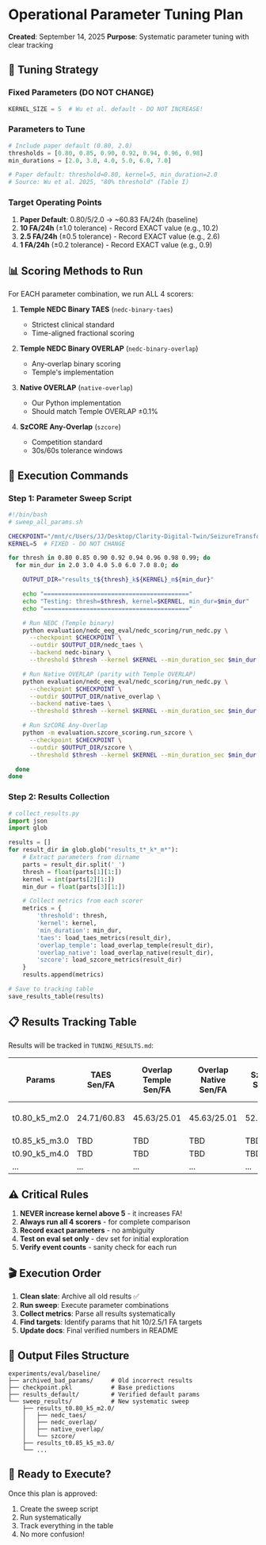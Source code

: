 # Operational Parameter Tuning Plan
**Created**: September 14, 2025
**Purpose**: Systematic parameter tuning with clear tracking

## 🎯 Tuning Strategy

### Fixed Parameters (DO NOT CHANGE)
```python
KERNEL_SIZE = 5  # Wu et al. default - DO NOT INCREASE!
```

### Parameters to Tune
```python
# Include paper default (0.80, 2.0)
thresholds = [0.80, 0.85, 0.90, 0.92, 0.94, 0.96, 0.98]
min_durations = [2.0, 3.0, 4.0, 5.0, 6.0, 7.0]

# Paper default: threshold=0.80, kernel=5, min_duration=2.0
# Source: Wu et al. 2025, "80% threshold" (Table I)
```

### Target Operating Points
1. **Paper Default**: 0.80/5/2.0 → ~60.83 FA/24h (baseline)
2. **10 FA/24h** (±1.0 tolerance) - Record EXACT value (e.g., 10.2)
3. **2.5 FA/24h** (±0.5 tolerance) - Record EXACT value (e.g., 2.6)
4. **1 FA/24h** (±0.2 tolerance) - Record EXACT value (e.g., 0.9)

## 📊 Scoring Methods to Run

For EACH parameter combination, we run ALL 4 scorers:

1. **Temple NEDC Binary TAES** (`nedc-binary-taes`)
   - Strictest clinical standard
   - Time-aligned fractional scoring

2. **Temple NEDC Binary OVERLAP** (`nedc-binary-overlap`)
   - Any-overlap binary scoring
   - Temple's implementation

3. **Native OVERLAP** (`native-overlap`)
   - Our Python implementation
   - Should match Temple OVERLAP ±0.1%

4. **SzCORE Any-Overlap** (`szcore`)
   - Competition standard
   - 30s/60s tolerance windows

## 🔧 Execution Commands

### Step 1: Parameter Sweep Script
```bash
#!/bin/bash
# sweep_all_params.sh

CHECKPOINT="/mnt/c/Users/JJ/Desktop/Clarity-Digital-Twin/SeizureTransformer/experiments/eval/baseline/checkpoint.pkl"
KERNEL=5  # FIXED - DO NOT CHANGE

for thresh in 0.80 0.85 0.90 0.92 0.94 0.96 0.98 0.99; do
  for min_dur in 2.0 3.0 4.0 5.0 6.0 7.0 8.0; do

    OUTPUT_DIR="results_t${thresh}_k${KERNEL}_m${min_dur}"

    echo "========================================="
    echo "Testing: thresh=$thresh, kernel=$KERNEL, min_dur=$min_dur"
    echo "========================================="

    # Run NEDC (Temple binary)
    python evaluation/nedc_eeg_eval/nedc_scoring/run_nedc.py \
      --checkpoint $CHECKPOINT \
      --outdir $OUTPUT_DIR/nedc_taes \
      --backend nedc-binary \
      --threshold $thresh --kernel $KERNEL --min_duration_sec $min_dur

    # Run Native OVERLAP (parity with Temple OVERLAP)
    python evaluation/nedc_eeg_eval/nedc_scoring/run_nedc.py \
      --checkpoint $CHECKPOINT \
      --outdir $OUTPUT_DIR/native_overlap \
      --backend native-taes \
      --threshold $thresh --kernel $KERNEL --min_duration_sec $min_dur

    # Run SzCORE Any-Overlap
    python -m evaluation.szcore_scoring.run_szcore \
      --checkpoint $CHECKPOINT \
      --outdir $OUTPUT_DIR/szcore \
      --threshold $thresh --kernel $KERNEL --min_duration_sec $min_dur

  done
done
```

### Step 2: Results Collection
```python
# collect_results.py
import json
import glob

results = []
for result_dir in glob.glob("results_t*_k*_m*"):
    # Extract parameters from dirname
    parts = result_dir.split('_')
    thresh = float(parts[1][1:])
    kernel = int(parts[2][1:])
    min_dur = float(parts[3][1:])

    # Collect metrics from each scorer
    metrics = {
        'threshold': thresh,
        'kernel': kernel,
        'min_duration': min_dur,
        'taes': load_taes_metrics(result_dir),
        'overlap_temple': load_overlap_temple(result_dir),
        'overlap_native': load_overlap_native(result_dir),
        'szcore': load_szcore_metrics(result_dir)
    }
    results.append(metrics)

# Save to tracking table
save_results_table(results)
```

## 📋 Results Tracking Table

Results will be tracked in `TUNING_RESULTS.md`:

| Params | TAES Sen/FA | Overlap Temple Sen/FA | Overlap Native Sen/FA | SzCORE Sen/FA | Best For (Exact FA) |
|--------|-------------|----------------------|----------------------|---------------|--------------------|
| t0.80_k5_m2.0 | 24.71/60.83 | 45.63/25.01 | 45.63/25.01 | 52.35/8.46 | Paper Default (60.83) |
| t0.85_k5_m3.0 | TBD | TBD | TBD | TBD | - |
| t0.90_k5_m4.0 | TBD | TBD | TBD | TBD | - |
| ... | ... | ... | ... | ... | ... |

## ⚠️ Critical Rules

1. **NEVER increase kernel above 5** - it increases FA!
2. **Always run all 4 scorers** - for complete comparison
3. **Record exact parameters** - no ambiguity
4. **Test on eval set only** - dev set for initial exploration
5. **Verify event counts** - sanity check for each run

## 🎬 Execution Order

1. **Clean slate**: Archive all old results ✅
2. **Run sweep**: Execute parameter combinations
3. **Collect metrics**: Parse all results systematically
4. **Find targets**: Identify params that hit 10/2.5/1 FA targets
5. **Update docs**: Final verified numbers in README

## 📝 Output Files Structure

```
experiments/eval/baseline/
├── archived_bad_params/     # Old incorrect results
├── checkpoint.pkl           # Base predictions
├── results_default/         # Verified default params
└── sweep_results/           # New systematic sweep
    ├── results_t0.80_k5_m2.0/
    │   ├── nedc_taes/
    │   ├── nedc_overlap/
    │   ├── native_overlap/
    │   └── szcore/
    ├── results_t0.85_k5_m3.0/
    └── ...
```

## 🚀 Ready to Execute?

Once this plan is approved:
1. Create the sweep script
2. Run systematically
3. Track everything in the table
4. No more confusion!
